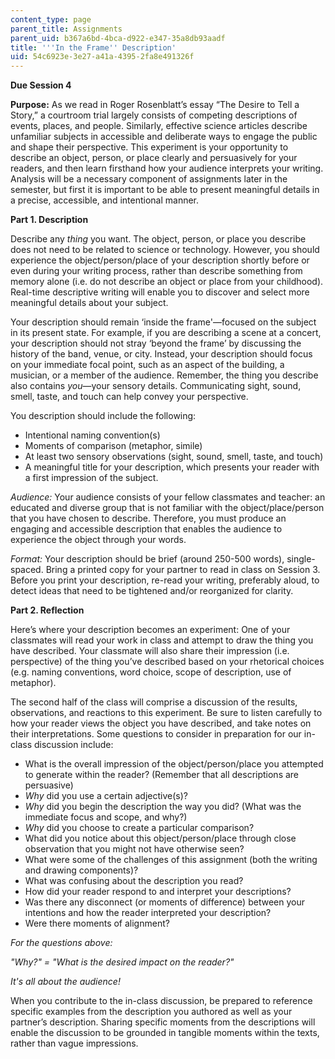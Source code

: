 ```yaml
---
content_type: page
parent_title: Assignments
parent_uid: b367a6bd-4bca-d922-e347-35a8db93aadf
title: '''In the Frame'' Description'
uid: 54c6923e-3e27-a41a-4395-2fa8e491326f
---
```


**Due Session 4**

**Purpose:** As we read in Roger Rosenblatt’s essay “The Desire to Tell a Story,” a courtroom trial largely consists of competing descriptions of events, places, and people. Similarly, effective science articles describe unfamiliar subjects in accessible and deliberate ways to engage the public and shape their perspective. This experiment is your opportunity to describe an object, person, or place clearly and persuasively for your readers, and then learn firsthand how your audience interprets your writing. Analysis will be a necessary component of assignments later in the semester, but first it is important to be able to present meaningful details in a precise, accessible, and intentional manner.

**Part 1. Description**

Describe any _thing_ you want. The object, person, or place you describe does not need to be related to science or technology. However, you should experience the object/person/place of your description shortly before or even during your writing process, rather than describe something from memory alone (i.e. do not describe an object or place from your childhood). Real-time descriptive writing will enable you to discover and select more meaningful details about your subject.

Your description should remain ‘inside the frame'—focused on the subject in its present state. For example, if you are describing a scene at a concert, your description should not stray ‘beyond the frame’ by discussing the history of the band, venue, or city. Instead, your description should focus on your immediate focal point, such as an aspect of the building, a musician, or a member of the audience. Remember, the thing you describe also contains _you_—your sensory details. Communicating sight, sound, smell, taste, and touch can help convey your perspective.

You description should include the following:

*   Intentional naming convention(s)
*   Moments of comparison (metaphor, simile)
*   At least two sensory observations (sight, sound, smell, taste, and touch)
*   A meaningful title for your description, which presents your reader with a first impression of the subject.

_Audience:_ Your audience consists of your fellow classmates and teacher: an educated and diverse group that is not familiar with the object/place/person that you have chosen to describe. Therefore, you must produce an engaging and accessible description that enables the audience to experience the object through your words.

_Format:_ Your description should be brief (around 250-500 words), single-spaced. Bring a printed copy for your partner to read in class on Session 3. Before you print your description, re-read your writing, preferably aloud, to detect ideas that need to be tightened and/or reorganized for clarity.

**Part 2. Reflection**

Here’s where your description becomes an experiment: One of your classmates will read your work in class and attempt to draw the thing you have described. Your classmate will also share their impression (i.e. perspective) of the thing you’ve described based on your rhetorical choices (e.g. naming conventions, word choice, scope of description, use of metaphor).

The second half of the class will comprise a discussion of the results, observations, and reactions to this experiment. Be sure to listen carefully to how your reader views the object you have described, and take notes on their interpretations. Some questions to consider in preparation for our in-class discussion include:

*   What is the overall impression of the object/person/place you attempted to generate within the reader? (Remember that all descriptions are persuasive)
*   _Why_ did you use a certain adjective(s)?
*   _Why_ did you begin the description the way you did? (What was the immediate focus and scope, and why?)
*   _Why_ did you choose to create a particular comparison?
*   What did you notice about this object/person/place through close observation that you might not have otherwise seen?
*   What were some of the challenges of this assignment (both the writing and drawing components)?
*   What was confusing about the description you read?
*   How did your reader respond to and interpret your descriptions?
*   Was there any disconnect (or moments of difference) between your intentions and how the reader interpreted your description?
*   Were there moments of alignment?

_For the questions above:_ 

_"Why?" = "What is the desired impact on the reader?"_

_It's all about the audience!_

When you contribute to the in-class discussion, be prepared to reference specific examples from the description you authored as well as your partner’s description. Sharing specific moments from the descriptions will enable the discussion to be grounded in tangible moments within the texts, rather than vague impressions.